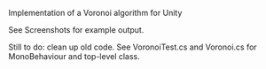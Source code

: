Implementation of a Voronoi algorithm for Unity

See Screenshots for example output.

Still to do: clean up old code. See VoronoiTest.cs and Voronoi.cs for MonoBehaviour and top-level class.
